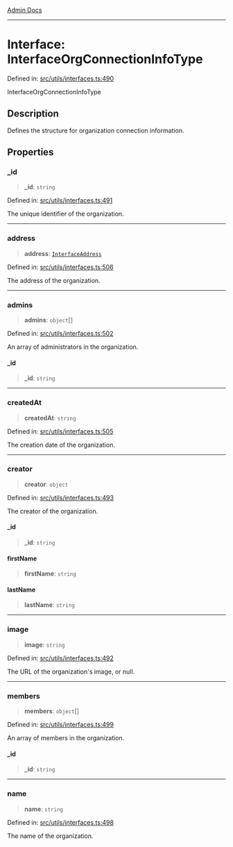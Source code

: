 [Admin Docs](/)

***

# Interface: InterfaceOrgConnectionInfoType

Defined in: [src/utils/interfaces.ts:490](https://github.com/PalisadoesFoundation/talawa-admin/blob/main/src/utils/interfaces.ts#L490)

InterfaceOrgConnectionInfoType

## Description

Defines the structure for organization connection information.

## Properties

### \_id

> **\_id**: `string`

Defined in: [src/utils/interfaces.ts:491](https://github.com/PalisadoesFoundation/talawa-admin/blob/main/src/utils/interfaces.ts#L491)

The unique identifier of the organization.

***

### address

> **address**: [`InterfaceAddress`](InterfaceAddress.md)

Defined in: [src/utils/interfaces.ts:506](https://github.com/PalisadoesFoundation/talawa-admin/blob/main/src/utils/interfaces.ts#L506)

The address of the organization.

***

### admins

> **admins**: `object`[]

Defined in: [src/utils/interfaces.ts:502](https://github.com/PalisadoesFoundation/talawa-admin/blob/main/src/utils/interfaces.ts#L502)

An array of administrators in the organization.

#### \_id

> **\_id**: `string`

***

### createdAt

> **createdAt**: `string`

Defined in: [src/utils/interfaces.ts:505](https://github.com/PalisadoesFoundation/talawa-admin/blob/main/src/utils/interfaces.ts#L505)

The creation date of the organization.

***

### creator

> **creator**: `object`

Defined in: [src/utils/interfaces.ts:493](https://github.com/PalisadoesFoundation/talawa-admin/blob/main/src/utils/interfaces.ts#L493)

The creator of the organization.

#### \_id

> **\_id**: `string`

#### firstName

> **firstName**: `string`

#### lastName

> **lastName**: `string`

***

### image

> **image**: `string`

Defined in: [src/utils/interfaces.ts:492](https://github.com/PalisadoesFoundation/talawa-admin/blob/main/src/utils/interfaces.ts#L492)

The URL of the organization's image, or null.

***

### members

> **members**: `object`[]

Defined in: [src/utils/interfaces.ts:499](https://github.com/PalisadoesFoundation/talawa-admin/blob/main/src/utils/interfaces.ts#L499)

An array of members in the organization.

#### \_id

> **\_id**: `string`

***

### name

> **name**: `string`

Defined in: [src/utils/interfaces.ts:498](https://github.com/PalisadoesFoundation/talawa-admin/blob/main/src/utils/interfaces.ts#L498)

The name of the organization.
